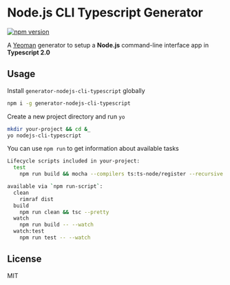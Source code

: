 # Node.js CLI Typescript Generator

[![npm version](https://badge.fury.io/js/generator-nodejs-cli-typescript.svg)](http://badge.fury.io/js/generator-nodejs-cli-typescript)

A [Yeoman](http://yeoman.io/) generator to setup a __Node.js__ command-line interface app in __Typescript 2.0__

## Usage

Install `generator-nodejs-cli-typescript` globally

```bash
npm i -g generator-nodejs-cli-typescript
```

Create a new project directory and run `yo`

```bash
mkdir your-project && cd &_
yo nodejs-cli-typescript
```

You can use `npm run` to get information about available tasks

```bash
Lifecycle scripts included in your-project:
  test
    npm run build && mocha --compilers ts:ts-node/register --recursive test/**/*-spec.ts

available via `npm run-script`:
  clean
    rimraf dist
  build
    npm run clean && tsc --pretty
  watch
    npm run build -- --watch
  watch:test
    npm run test -- --watch
```


## License

MIT
